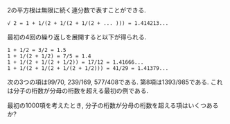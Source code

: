 2の平方根は無限に続く連分数で表すことができる.

```
√ 2 = 1 + 1/(2 + 1/(2 + 1/(2 + ... ))) = 1.414213...
```

最初の4回の繰り返しを展開すると以下が得られる.

```
1 + 1/2 = 3/2 = 1.5
1 + 1/(2 + 1/2) = 7/5 = 1.4
1 + 1/(2 + 1/(2 + 1/2)) = 17/12 = 1.41666...
1 + 1/(2 + 1/(2 + 1/(2 + 1/2))) = 41/29 = 1.41379...
```

次の3つの項は99/70, 239/169, 577/408である. 第8項は1393/985である. これは分子の桁数が分母の桁数を超える最初の例である.

最初の1000項を考えたとき, 分子の桁数が分母の桁数を超える項はいくつあるか?